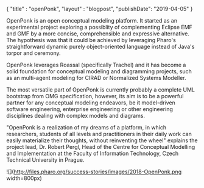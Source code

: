 {"title" : "openPonk","layout" : "blogpost","publishDate": "2019-04-05"}OpenPonk is an open conceptual modeling platform. It started as an experimental project exploring a possiblity of complementing Eclipse EMF and GMF by a more concise, comprehensible and expressive alternative. The hypothesis was that it could be achieved by leveraging Pharo's straightforward dynamic purely object-oriented language instead of Java's torpor and ceremony.OpenPonk leverages Roassal \(specifically Trachel\) and it has become a solid foundation for conceptual modeling and diagramming projects, such as an multi-agent modeling for CIRAD or Normalized Systems Modeller.The most versatile part of OpenPonk is currently probably a complete UMLbootstrap from OMG specification, however, its aim is to be a powerfulpartner for any conceptual modeling endeavors, be it model-driven softwareengineering, enterprise engineering or other engineering disciplines dealing withcomplex models and diagrams."OpenPonk is a realization of my dreams of a platform, in whichresearchers, students of all levels and practitioners in their daily work can easily materialize their thoughts, without reinventing the wheel" explains the project lead, Dr. Robert Pergl, Head of the Centre for Conceptual Modelling andImplementation at the Faculty of Information Technology, Czech Technical University in Prague.![](http://files.pharo.org/success-stories/images/2018-OpenPonk.png width=800px)
